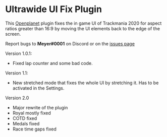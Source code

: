 # Ultrawide UI Fix Plugin

This [Openplanet](https://openplanet.nl/) plugin fixes the in game UI of Trackmania 2020 for aspect ratios greater than 16:9 by moving the UI elements back to the edge of the screen.

Report bugs to **Meyer#0001** on Discord or on the [issues page](https://github.com/Eierpflanze/tm2020-ultrawide-ui-fix/issues)

Version 1.0.1:

- Fixed lap counter and some bad code.

Version 1.1:

- New stretched mode that fixes the whole UI by stretching it. Has to be activated in the Settings.

Version 2.0
- Major rewrite of the plugin
- Royal mostly fixed
- COTD fixed
- Medals fixed
- Race time gaps fixed